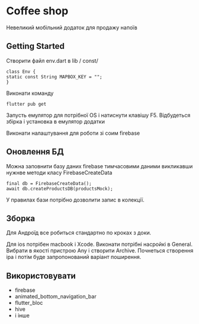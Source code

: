 # Coffee shop

Невеликий мобільний додаток для продажу напоїв

## Getting Started

Створити файл env.dart в lib / const/
```
class Env {
static const String MAPBOX_KEY = "";
}

```
Виконати команду

```
flutter pub get
```

Запусть емулятор для потрібної OS і натиснути клавішу F5.
Відбудеться збірка і установка в емулятор додатки

Виконати налаштування для роботи зі соим firebase

## Оновлення БД

Можна заповнити базу даних firebase тимчасовими даними викликавши нужнве методи класу FirebaseCreateData
```
final db = FirebaseCreateData();
await db.createProductsDB(productsMock);
```
У правилах бази потрібно дозволити запис в колекції.

## Зборка

Для Андроїд все робиться стандартно по кроках з доки.

Для ios потрібен macbook і Xcode.
Виконати потрібні насройкі в General. Вибрати в якості пристрою Any і створити Archive. Почнеться створення ipa і потім буде запропонований варіант поширення.

## Використовувати
- firebase
- animated_bottom_navigation_bar
- flutter_bloc
- hive
- і інше